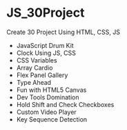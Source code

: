 # JS_30Project

Create 30 Project Using HTML, CSS, JS
- JavaScript Drum Kit
- Clock Using JS, CSS
- CSS Variables
- Array Cardio
- Flex Panel Gallery
- Type Ahead
- Fun with HTML5 Canvas
- Dev Tools Domination
- Hold Shift and Check Checkboxes
- Custom Video Player
- Key Sequence Detection
